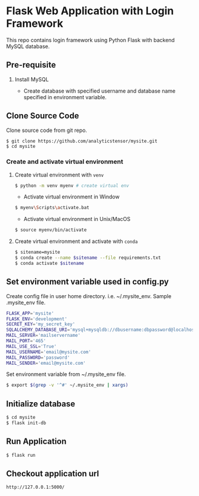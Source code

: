 # Flask Web Application with Login Framework

This repo contains login framework using Python Flask with backend MySQL database.

## Pre-requisite

1. Install MySQL

    * Create database with specified username and database name specified in environment variable.

## Clone Source Code

Clone source code from git repo.

```bash
$ git clone https://github.com/analyticstensor/mysite.git
$ cd mysite
```

### Create and activate virtual environment

1. Create virtual environment with `venv`

   ```bash
   $ python -m venv myenv # create virtual env    
   ```

    * Activate virtual environment in Window

    ```bash
    $ myenv\Scripts\activate.bat
    ```

    * Activate virtual environment in Unix/MacOS

    ```bash
    $ source myenv/bin/activate
    ```

2. Create virtual environment and activate with `conda`

    ```bash
    $ sitename=mysite
    $ conda create --name $sitename --file requirements.txt
    $ conda activate $sitename
    ```

## Set environment variable used in config.py

  Create config file in user home directory. i.e. ~/.mysite_env. Sample .mysite_env file.
  
  ```bash
  FLASK_APP='mysite'
  FLASK_ENV='development'
  SECRET_KEY='my_secret_key'
  SQLALCHEMY_DATABASE_URI='mysql+mysqldb://dbusername:dbpassword@localhost/dbname'
  MAIL_SERVER='mailservername'
  MAIL_PORT='465'
  MAIL_USE_SSL='True'
  MAIL_USERNAME='email@mysite.com'
  MAIL_PASSWORD='password'
  MAIL_SENDER='email@mysite.com'
  ```
  
  Set environment variable from ~/.mysite_env file.

  ```bash
$ export $(grep -v '^#' ~/.mysite_env | xargs)
  ```
  
## Initialize database

```bash
$ cd mysite
$ flask init-db
```

## Run Application

```bash
$ flask run
```

## Checkout application url

`http://127.0.0.1:5000/`
